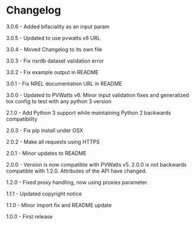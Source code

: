 Changelog
=========

3.0.6 - Added bifaciality as an input param

3.0.5 - Updated to use pvwatts v8 URL

3.0.4 - Moved Changelog to its own file

3.0.3 - Fix nsrdb dataset validation error

3.0.2 - Fix example output in README

3.0.1 - Fix NREL documentation URL in README

3.0.0 - Updated to PVWatts v6. Minor input validation fixes and generalized tox config to test with any python 3 version

2.1.0 - Add Python 3 support while maintaining Python 2 backwards compatibility

2.0.3 - Fix pip install under OSX

2.0.2 - Make all requests using HTTPS

2.0.1 - Minor updates to README

2.0.0 - Version is now compatible with PVWatts v5. 2.0.0 is not backwards compatible with 1.2.0. Attributes of the API have changed.

1.2.0 - Fixed proxy handling, now using proxies parameter.

1.1.1 - Updated copyright notice

1.1.0 - Minor import fix and README update

1.0.0 - First release
 

